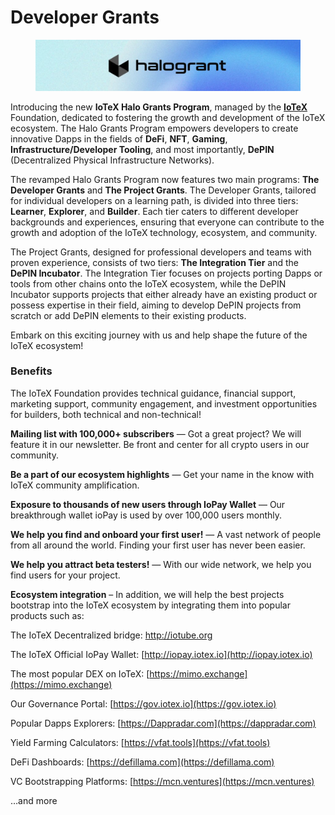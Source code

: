# Developer Grants

<figure><img src="../../.gitbook/assets/image (16).png" alt=""><figcaption></figcaption></figure>

Introducing the new **IoTeX Halo Grants Program**, managed by the [**IoTeX**](https://iotex.io/) Foundation, dedicated to fostering the growth and development of the IoTeX ecosystem. The Halo Grants Program empowers developers to create innovative Dapps in the fields of **DeFi**, **NFT**, **Gaming**, **Infrastructure/Developer Tooling**, and most importantly, **DePIN** (Decentralized Physical Infrastructure Networks).

The revamped Halo Grants Program now features two main programs: **The Developer Grants** and **The Project Grants**. The Developer Grants, tailored for individual developers on a learning path, is divided into three tiers: **Learner**, **Explorer**, and **Builder**. Each tier caters to different developer backgrounds and experiences, ensuring that everyone can contribute to the growth and adoption of the IoTeX technology, ecosystem, and community.

The Project Grants, designed for professional developers and teams with proven experience, consists of two tiers: **The Integration Tier** and the **DePIN Incubator**. The Integration Tier focuses on projects porting Dapps or tools from other chains onto the IoTeX ecosystem, while the DePIN Incubator supports projects that either already have an existing product or possess expertise in their field, aiming to develop DePIN projects from scratch or add DePIN elements to their existing products.

Embark on this exciting journey with us and help shape the future of the IoTeX ecosystem!

### **Benefits**

The IoTeX Foundation provides technical guidance, financial support, marketing support, community engagement, and investment opportunities for builders, both technical and non-technical!

**Mailing list with 100,000+ subscribers** — Got a great project? We will feature it in our newsletter. Be front and center for all crypto users in our community.

**Be a part of our ecosystem highlights** — Get your name in the know with IoTeX community amplification.

**Exposure to thousands of new users through IoPay Wallet** — Our breakthrough wallet ioPay is used by over 100,000 users monthly.

**We help you find and onboard your first user!** — A vast network of people from all around the world. Finding your first user has never been easier.

**We help you attract beta testers!** — With our wide network, we help you find users for your project.

**Ecosystem integration** – In addition, we will help the best projects bootstrap into the IoTeX ecosystem by integrating them into popular products such as:

The IoTeX Decentralized bridge: [http://iotube.org ](http://iotube.org)

The IoTeX Official IoPay Wallet: [http://iopay.iotex.io](http://iopay.iotex.io)

The most popular DEX on IoTeX: [https://mimo.exchange](https://mimo.exchange)

Our Governance Portal: [https://gov.iotex.io](https://gov.iotex.io)

Popular Dapps Explorers: [https://Dappradar.com](https://dappradar.com)

Yield Farming Calculators: [https://vfat.tools](https://vfat.tools)

DeFi Dashboards: [https://defillama.com](https://defillama.com)

VC Bootstrapping Platforms: [https://mcn.ventures](https://mcn.ventures)

…and more
